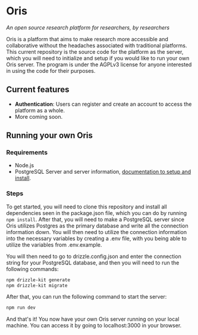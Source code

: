 # Oris
*An open source research platform for researchers, by researchers*

Oris is a platform that aims to make research more accessible and collaborative without the headaches associated with traditional platforms. This current repository is the source code for the platform as the server, which you will need to initialize and setup if you would like to run your own Oris server. The program is under the AGPLv3 license for anyone interested in using the code for their purposes.

## Current features
- **Authentication**: Users can register and create an account to access the platform as a whole.
- More coming soon.

## Running your own Oris

### Requirements
- Node.js
- PostgreSQL Server and server information, [documentation to setup and install](https://www.postgresql.org/docs/current/tutorial-install.html).

### Steps
To get started, you will need to clone this repository and install all dependencies seen in the package.json file, which you can do by running ``npm install``. After that, you will need to make a PostgreSQL server since Oris utilizes Postgres as the primary database and write all the connection information down. You will then need to utilize the connection information into the necessary variables by creating a .env file, with you being able to utilize the variables from .env.example.

You will then need to go to drizzle.config.json and enter the connection string for your PostgreSQL database, and then you will need to run the following commands:

```bash
npm drizzle-kit generate
npm drizzle-kit migrate
```

After that, you can run the following command to start the server:

```bash
npm run dev
```

And that's it! You now have your own Oris server running on your local machine. You can access it by going to localhost:3000 in your browser.
